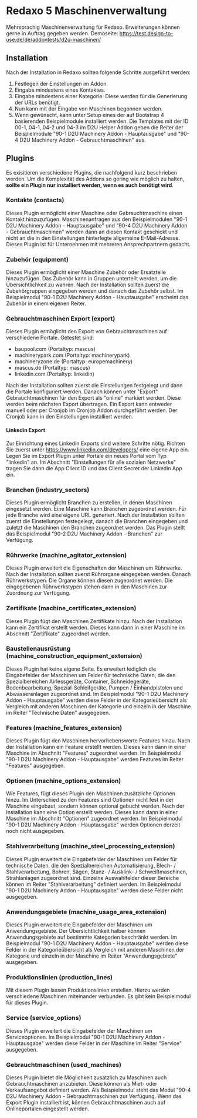 # Redaxo 5 Maschinenverwaltung

Mehrsprachig Maschinenverwaltung für Redaxo. Erweiterungen können gerne in Auftrag gegeben werden. Demoseite: <https://test.design-to-use.de/de/addontests/d2u-maschinen/>

## Installation

Nach der Installation in Redaxo sollten folgende Schritte ausgeführt werden:

1. Festlegen der Einstellungen im Addon.
2. Eingabe mindestens eines Kontaktes.
3. Eingabe mindestens einer Kategorie. Diese werden für die Generierung der URLs benötigt.
4. Nun kann mit der Eingabe von Maschinen begonnen werden.
5. Wenn gewünscht, kann unter Setup eines der auf Bootstrap 4 basierenden Beispielmodule installiert werden. Die Templates mit der ID 00-1, 04-1, 04-2 und 04-3 im D2U Helper Addon geben die Reiter der Beispielmodule "90-1 D2U Machinery Addon - Hauptausgabe" und "90-4 D2U Machinery Addon - Gebrauchtmaschinen" aus.

## Plugins

Es exisitieren verschiedene Plugins, die nachfolgend kurz beschrieben werden. Um die Komplexität des Addons so gering wie möglich zu halten, **sollte ein Plugin nur installiert werden, wenn es auch benötigt wird**.

### Kontakte (contacts)

Dieses Plugin ermöglicht einer Maschine oder Gebrauchtmaschine einen Kontakt hinzuzufügen. Maschinenanfragen aus den Beispielmodulen "90-1 D2U Machinery Addon - Hauptausgabe" und "90-4 D2U Machinery Addon - Gebrauchtmaschinen" werden dann an diesen Kontakt geschickt und nicht an die in den Einstellungen hinterlegte allgemeine E-Mail-Adresse. Dieses Plugin ist für Unternehmen mit mehreren Ansprechpartnern gedacht.

### Zubehör (equipment)

Dieses Plugin ermöglicht einer Maschine Zubehör oder Ersatzteile hinzuzufügen. Das Zubehör kann in Gruppen unterteilt werden, um die Übersichtlichkeit zu wahren. Nach der Installation sollten zuerst die Zubehörgruppen eingegeben werden und danach das Zubehör selbst. Im Beispielmodul "90-1 D2U Machinery Addon - Hauptausgabe" erscheint das Zubehör in einem eigenen Reiter.

### Gebrauchtmaschinen Export (export)

Dieses Plugin ermöglicht den Export von Gebrauchtmaschinen auf verschiedene Portale. Getestet sind:

- baupool.com (Portaltyp: mascus)
- machinerypark.com (Portaltyp: machinerypark)
- machineryzone.de (Portaltyp: europemachinery)
- mascus.de (Portaltyp: mascus)
- linkedin.com (Portaltyp: linkedin)

Nach der Installation sollten zuerst die Einstellungen festgelegt und dann die Portale konfiguriert werden. Danach können unter "Export" Gebrauchtmaschinen für den Export als "online" markiert werden. Diese werden beim nächsten Export übertragen. Ein Export kann entweder manuell oder per Cronjob im Cronjob Addon durchgeführt werden. Der Cronjob kann in den Einstellungen installiert werden.

#### Linkedin Export

Zur Einrichtung eines Linkedin Exports sind weitere Schritte nötig. Richten Sie zuerst unter <https://www.linkedin.com/developers/> eine eigene App ein. Legen Sie im Export Plugin unter Portale ein neues Portal vom Typ "linkedin" an. Im Abschnitt "Einstellungen für alle sozialen Netzwerke" tragen Sie dann die App Client ID und das Client Secret der Linkedin App ein.

### Branchen (industry_sectors)

Dieses Plugin ermöglicht Branchen zu erstellen, in denen Maschinen eingesetzt werden. Eine Maschine kann Branchen zugeordnet werden. Für jede Branche wird eine eigene URL generiert. Nach der Installation sollten zuerst die Einstellungen festegelegt, danach die Branchen eingegeben und zuletzt die Maschinen den Branchen zugeordnet werden. Das Plugin stellt das Beispielmodul "90-2 D2U Machinery Addon - Branchen" zur Verfügung.

### Rührwerke (machine_agitator_extension)

Dieses Plugin erweitert die Eigenschaften der Maschinen um Rührwerke. Nach der Installation sollten zuerst Rührorgane eingegeben werden. Danach Rührwerkstypen. Die Organe können diesen zugeordnet werden. Die eingegebenen Rührwerkstypen stehen dann in den Maschinen zur Zuordnung zur Verfügung.

### Zertifikate (machine_certificates_extension)

Dieses Plugin fügt den Maschinen Zertifikate hinzu. Nach der Installation kann ein Zertifikat erstellt werden. Dieses kann dann in einer Maschine im Abschnitt "Zertifikate" zugeordnet werden.

### Baustellenausrüstung (machine_construction_equipment_extension)

Dieses Plugin hat keine eigene Seite. Es erweitert lediglich die Eingabefelder der Maschinen um Felder für technische Daten, die den Spezialbereichen Airlessgeräte, Container, Schneidegeräte, Bodenbearbeitung, Spezial-Schleifgeräte, Pumpen / Einhandpistolen und Abwasseranlagen zugeordnet sind. Im Beispielmodul "90-1 D2U Machinery Addon - Hauptausgabe" werden diese Felder in der Kategorieübersicht als Vergleich mit anderen Maschinen der Kategorie und einzeln in der Maschine im Reiter "Technische Daten" ausgegeben.

### Features (machine_features_extension)

Dieses Plugin fügt den Maschinen hervorhebenswerte Features hinzu. Nach der Installation kann ein Feature erstellt werden. Dieses kann dann in einer Maschine im Abschnitt "Features" zugeordnet werden. Im Beispielmodul "90-1 D2U Machinery Addon - Hauptausgabe" werden Features im Reiter "Features" ausgegeben.

### Optionen (machine_options_extension)

Wie Features, fügt dieses Plugin den Maschinen zusätzliche Optionen hinzu. Im Unterschied zu den Features sind Optionen nicht fest in der Maschine eingebaut, sondern können optional gebucht werden. Nach der Installation kann eine Option erstellt werden. Dieses kann dann in einer Maschine im Abschnitt "Optionen" zugeordnet werden. Im Beispielmodul "90-1 D2U Machinery Addon - Hauptausgabe" werden Optionen derzeit noch nicht ausgegeben.

### Stahlverarbeitung (machine_steel_processing_extension)

Dieses Plugin erweitert die Eingabefelder der Maschinen um Felder für technische Daten, die den Spezialbereichen Automatisierung, Blech- / Stahlverarbeitung, Bohren, Sägen, Stanz- / Ausklink- / Schweißmaschinen, Strahlanlagen zugeordnet sind. Einzelne Auswahlfelder dieser Bereiche können im Reiter "Stahlverarbeitung" definiert werden. Im Beispielmodul "90-1 D2U Machinery Addon - Hauptausgabe" werden diese Felder nicht ausgegeben.

### Anwendungsgebiete (machine_usage_area_extension)

Dieses Plugin erweitert die Eingabefelder der Maschinen um Anwendungsgebiete. Der Übersichtlichkeit halber können Anwendungsgebiete auf bestimmte Kategorien beschränkt werden. Im Beispielmodul "90-1 D2U Machinery Addon - Hauptausgabe" werden diese Felder in der Kategorieübersicht als Vergleich mit anderen Maschinen der Kategorie und einzeln in der Maschine im Reiter "Anwendungsgebiete" ausgegeben.

### Produktionslinien (production_lines)

Mit diesem Plugin lassen Produktionslinien erstellen. Hierzu werden verschiedene Maschinen miteinander verbunden. Es gibt kein Beispielmodul für dieses Plugin.

### Service (service_options)

Dieses Plugin erweitert die Eingabefelder der Maschinen um Serviceoptionen. Im Beispielmodul "90-1 D2U Machinery Addon - Hauptausgabe" werden diese Felder in der Maschine im Reiter "Service" ausgegeben.

### Gebrauchtmaschinen (used_machines)

Dieses Plugin bietet die Möglichkeit zusätzlich zu Maschinen auch Gebrauchtmaschinen anzubieten. Diese können als Miet- oder Verkaufsangebot definiert werden. Als Beispielmodul steht das Modul "90-4 D2U Machinery Addon - Gebrauchtmaschinen zur Verfügung. Wenn das Export Plugin installiert ist, können Gebrauchtmaschinen auch auf Onlineportalen eingestellt werden.
